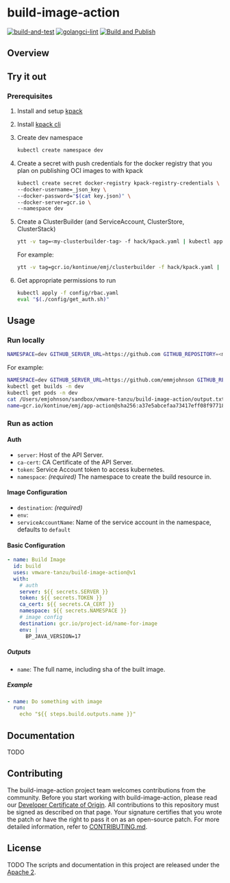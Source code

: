 # build-image-action

[![build-and-test](https://github.com/vmware-tanzu/build-image-action/actions/workflows/build-and-test.yaml/badge.svg)](https://github.com/vmware-tanzu/build-image-action/actions/workflows/build-and-test.yaml)
[![golangci-lint](https://github.com/vmware-tanzu/build-image-action/actions/workflows/golangci-lint.yml/badge.svg)](https://github.com/vmware-tanzu/build-image-action/actions/workflows/golangci-lint.yml)
[![Build and Publish](https://github.com/vmware-tanzu/build-image-action/actions/workflows/publish-image.yaml/badge.svg)](https://github.com/vmware-tanzu/build-image-action/actions/workflows/publish-image.yaml)

## Overview

## Try it out

### Prerequisites

1. Install and setup [kpack](https://github.com/pivotal/kpack/blob/main/docs/install.md) 
1. Install [kpack cli](https://github.com/vmware-tanzu/kpack-cli/releases)
1. Create dev namespace
   ```bash
   kubectl create namespace dev
   ```
1. Create a secret with push credentials for the docker registry that you plan on publishing OCI images to with kpack
    ```bash
   kubectl create secret docker-registry kpack-registry-credentials \                                                130 ↵ emjohnson@emjohnson-a03
    --docker-username=_json_key \
    --docker-password="$(cat key.json)" \
    --docker-server=gcr.io \
    --namespace dev
    ```
1. Create a ClusterBuilder (and ServiceAccount, ClusterStore, ClusterStack)
    ```bash
   ytt -v tag=<my-clusterbuilder-tag> -f hack/kpack.yaml | kubectl apply -f -
   ```

   For example:
   ```bash
   ytt -v tag=gcr.io/kontinue/emj/clusterbuilder -f hack/kpack.yaml | kubectl apply -f -
   ```
1. Get appropriate permissions to run
    ```bash
   kubectl apply -f config/rbac.yaml
   eval "$(./config/get_auth.sh)"
    ```

## Usage

### Run locally

```bash
NAMESPACE=dev GITHUB_SERVER_URL=https://github.com GITHUB_REPOSITORY=<my-repo> GITHUB_SHA=<my-sha> TAG=<my-tag> GITHUB_OUTPUT=<my-output> SERVICE_ACCOUNT_NAME=kpack-service-account go run main.go
```

For example:

```bash
NAMESPACE=dev GITHUB_SERVER_URL=https://github.com/emmjohnson GITHUB_REPOSITORY=github-actions-poc GITHUB_SHA=e84d037eedbbd7fefc8da0e2c7609e05faef5f0e TAG=gcr.io/kontinue/emj/app-action GITHUB_OUTPUT=/Users/emjohnson/sandbox/vmware-tanzu/build-image-action/output.txt SERVICE_ACCOUNT_NAME=kpack-service-account go run main.go
kubectl get builds -n dev
kubectl get pods -n dev
cat /Users/emjohnson/sandbox/vmware-tanzu/build-image-action/output.txt
name=gcr.io/kontinue/emj/app-action@sha256:a37e5abcefaa73417eff08f9771840460334d0543287a777c40d16f15ab0ecca
```

### Run as action

#### Auth

- `server`: Host of the API Server.
- `ca-cert`: CA Certificate of the API Server.
- `token`: Service Account token to access kubernetes.
- `namespace`: _(required)_ The namespace to create the build resource in.

#### Image Configuration

- `destination`: _(required)_
- `env`:
- `serviceAccountName`: Name of the service account in the namespace, defaults to `default`

#### Basic Configuration

```yaml
- name: Build Image
  id: build
  uses: vmware-tanzu/build-image-action@v1
  with:
    # auth
    server: ${{ secrets.SERVER }}
    token: ${{ secrets.TOKEN }}
    ca_cert: ${{ secrets.CA_CERT }}
    namespace: ${{ secrets.NAMESPACE }}
    # image config
    destination: gcr.io/project-id/name-for-image
    env: |
      BP_JAVA_VERSION=17
```

##### Outputs

- `name`: The full name, including sha of the built image.

##### Example

```yaml
- name: Do something with image
  run:
    echo "${{ steps.build.outputs.name }}"
```

## Documentation

TODO

## Contributing

The build-image-action project team welcomes contributions from the community. Before you start working with
build-image-action, please read our [Developer Certificate of Origin](https://cla.vmware.com/dco). All contributions to
this repository must be signed as described on that page. Your signature certifies that you wrote the patch or have the
right to pass it on as an open-source patch. For more detailed information, refer to [CONTRIBUTING.md](CONTRIBUTING.md).

## License

TODO The scripts and documentation in this project are released under the [Apache 2](LICENSE).
